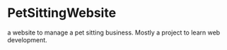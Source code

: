 # PetSittingWebsite
a website to manage a pet sitting business. Mostly a project to learn web development.  
